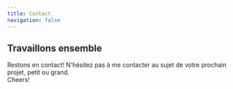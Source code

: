 ```yaml
---
title: Contact
navigation: false
---
```


## Travaillons ensemble

Restons en contact! N'hésitez pas à me contacter au sujet de votre prochain projet, petit ou grand.  
Cheers!

